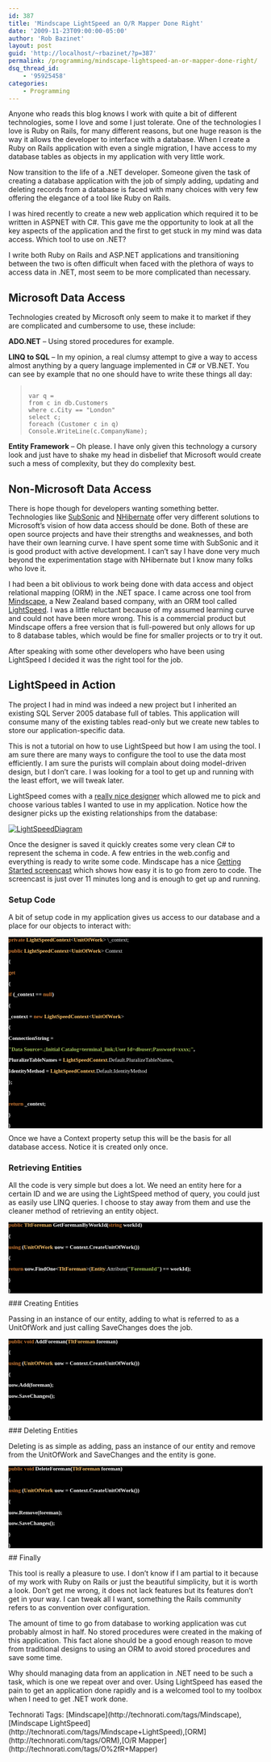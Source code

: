 ```yaml
---
id: 387
title: 'Mindscape LightSpeed an O/R Mapper Done Right'
date: '2009-11-23T09:00:00-05:00'
author: 'Rob Bazinet'
layout: post
guid: 'http://localhost/~rbazinet/?p=387'
permalink: /programming/mindscape-lightspeed-an-or-mapper-done-right/
dsq_thread_id:
    - '95925458'
categories:
    - Programming
---
```


Anyone who reads this blog knows I work with quite a bit of different technologies, some I love and some I just tolerate. One of the technologies I love is Ruby on Rails, for many different reasons, but one huge reason is the way it allows the developer to interface with a database. When I create a Ruby on Rails application with even a single migration, I have access to my database tables as objects in my application with very little work.

Now transition to the life of a .NET developer. Someone given the task of creating a database application with the job of simply adding, updating and deleting records from a database is faced with many choices with very few offering the elegance of a tool like Ruby on Rails.

I was hired recently to create a new web application which required it to be written in ASPNET with C#. This gave me the opportunity to look at all the key aspects of the application and the first to get stuck in my mind was data access. Which tool to use on .NET?

I write both Ruby on Rails and ASP.NET applications and transitioning between the two is often difficult when faced with the plethora of ways to access data in .NET, most seem to be more complicated than necessary.

## Microsoft Data Access

Technologies created by Microsoft only seem to make it to market if they are complicated and cumbersome to use, these include:

**ADO.NET** – Using stored procedures for example.

**LINQ to SQL** – In my opinion, a real clumsy attempt to give a way to access almost anything by a query language implemented in C# or VB.NET. You can see by example that no one should have to write these things all day:

> ```
> 
> var q =
> from c in db.Customers
> where c.City == "London"
> select c;
> foreach (Customer c in q)
> Console.WriteLine(c.CompanyName);
> ```

**Entity Framework** – Oh please. I have only given this technology a cursory look and just have to shake my head in disbelief that Microsoft would create such a mess of complexity, but they do complexity best.

## Non-Microsoft Data Access

There is hope though for developers wanting something better. Technologies like [SubSonic](http://subsonicproject.com/) and [NHibernate](https://www.hibernate.org/343.html) offer very different solutions to Microsoft’s vision of how data access should be done. Both of these are open source projects and have their strengths and weaknesses, and both have their own learning curve. I have spent some time with SubSonic and it is good product with active development. I can’t say I have done very much beyond the experimentation stage with NHibernate but I know many folks who love it.

I had been a bit oblivious to work being done with data access and object relational mapping (ORM) in the .NET space. I came across one tool from [Mindscape](http://www.mindscape.co.nz/), a New Zealand based company, with an ORM tool called [LightSpeed](http://www.mindscape.co.nz/products/LightSpeed/default.aspx). I was a little reluctant because of my assumed learning curve and could not have been more wrong. This is a commercial product but Mindscape offers a free version that is full-powered but only allows for up to 8 database tables, which would be fine for smaller projects or to try it out.

After speaking with some other developers who have been using LightSpeed I decided it was the right tool for the job.

## LightSpeed in Action

The project I had in mind was indeed a new project but I inherited an existing SQL Server 2005 database full of tables. This application will consume many of the existing tables read-only but we create new tables to store our application-specific data.

This is not a tutorial on how to use LightSpeed but how I am using the tool. I am sure there are many ways to configure the tool to use the data most efficiently. I am sure the purists will complain about doing model-driven design, but I don’t care. I was looking for a tool to get up and running with the least effort, we will tweak later.

LightSpeed comes with a [really nice designer](http://www.mindscape.co.nz/products/lightspeed/features/designer.aspx) which allowed me to pick and choose various tables I wanted to use in my application. Notice how the designer picks up the existing relationships from the database:

[![LightSpeedDiagram](http://accidentaltechnologist.com/files/media/image/WindowsLiveWriter/UsingMindscapeLightSpeed_E9F3/LightSpeedDiagram_thumb.png "LightSpeedDiagram")](http://accidentaltechnologist.com/files/media/image/WindowsLiveWriter/UsingMindscapeLightSpeed_E9F3/LightSpeedDiagram_2.png)

Once the designer is saved it quickly creates some very clean C# to represent the schema in code. A few entries in the web.config and everything is ready to write some code. Mindscape has a nice [Getting Started screencast](http://www.mindscape.co.nz/products/lightspeed/screencasts/gettingstarted.aspx) which shows how easy it is to go from zero to code. The screencast is just over 11 minutes long and is enough to get up and running.

### Setup Code

A bit of setup code in my application gives us access to our database and a place for our objects to interact with:

<style type="text/css">
.cf { font-family: consolas; font-size: 8pt; color: white; background: black; font-weight: bold; }
.cl { margin: 0px; }
.cb1 { color: #cc7832; }
.cb2 { color: #ffc66d; }
.cb3 { font-weight: normal; }
.cb4 { color: #a5c25c; }</style>

<div class="cf"> <span class="cb1">private</span> <span class="cb2">LightSpeedContext</span><span class="cb3">&lt;</span><span class="cb2">UnitOfWork</span><span class="cb3">&gt; \_context;</span>

 <span class="cb1">public</span> <span class="cb2">LightSpeedContext</span><span class="cb3">&lt;</span><span class="cb2">UnitOfWork</span><span class="cb3">&gt; Context</span>

 {

 <span class="cb1">get</span>

 {

 <span class="cb1">if</span> (\_context == <span class="cb1">null</span>)

 {

 \_context = <span class="cb1">new</span> <span class="cb2">LightSpeedContext</span><span class="cb3">&lt;</span><span class="cb2">UnitOfWork</span><span class="cb3">&gt;</span>

 {

 ConnectionString =

 <span class="cb4">"Data Source=.;Initial Catalog=terminal\_link;User Id=dbuser;Password=xxxx;"</span>,

 PluralizeTableNames = <span class="cb2">LightSpeedContext</span><span class="cb3">.Default.PluralizeTableNames,</span>

 IdentityMethod = <span class="cb2">LightSpeedContext</span><span class="cb3">.Default.IdentityMethod</span>

 };

 }

 <span class="cb1">return</span> \_context;

 }

 }

</div>Once we have a Context property setup this will be the basis for all database access. Notice it is created only once.

### Retrieving Entities

All the code is very simple but does a lot. We need an entity here for a certain ID and we are using the LightSpeed method of query, you could just as easily use LINQ queries. I choose to stay away from them and use the cleaner method of retrieving an entity object.

<div class="cf"> <span class="cb1">public</span> <span class="cb2">TltForeman</span> GetForemanByWorkId(<span class="cb1">string</span> workId)

 {

 <span class="cb1">using</span> (<span class="cb2">UnitOfWork</span> uow = Context.CreateUnitOfWork())

 {

 <span class="cb1">return</span> uow.FindOne&lt;<span class="cb2">TltForeman</span><span class="cb3">&gt;(</span><span class="cb2">Entity</span><span class="cb3">.Attribute(</span><span class="cb4">"ForemanId"</span>) == workId);

 }

 }

</div>### Creating Entities

Passing in an instance of our entity, adding to what is referred to as a UnitOfWork and just calling SaveChanges does the job.

<div class="cf"> <span class="cb1">public</span> <span class="cb1">void</span> AddForeman(<span class="cb2">TltForeman</span> foreman)

 {

 <span class="cb1">using</span> (<span class="cb2">UnitOfWork</span> uow = Context.CreateUnitOfWork())

 {

 uow.Add(foreman);

 uow.SaveChanges();

 }

 }

</div>### Deleting Entities

Deleting is as simple as adding, pass an instance of our entity and remove from the UnitOfWork and SaveChanges and the entity is gone.

<div class="cf"> <span class="cb1">public</span> <span class="cb1">void</span> DeleteForeman(<span class="cb2">TltForeman</span> foreman)

 {

 <span class="cb1">using</span> (<span class="cb2">UnitOfWork</span> uow = Context.CreateUnitOfWork())

 {

 uow.Remove(foreman);

 uow.SaveChanges();

 }

 }

</div>## Finally

This tool is really a pleasure to use. I don’t know if I am partial to it because of my work with Ruby on Rails or just the beautiful simplicity, but it is worth a look. Don’t get me wrong, it does not lack features but its features don’t get in your way. I can tweak all I want, something the Rails community refers to as convention over configuration.

The amount of time to go from database to working application was cut probably almost in half. No stored procedures were created in the making of this application. This fact alone should be a good enough reason to move from traditional designs to using an ORM to avoid stored procedures and save some time.

Why should managing data from an application in .NET need to be such a task, which is one we repeat over and over. Using LightSpeed has eased the pain to get an application done rapidly and is a welcomed tool to my toolbox when I need to get .NET work done.

<div class="wlWriterEditableSmartContent" id="scid:0767317B-992E-4b12-91E0-4F059A8CECA8:6d953be5-70a9-4f70-9aed-63d6b52b7d27" style="margin: 0px; padding: 0px; display: inline; float: none;">Technorati Tags: [Mindscape](http://technorati.com/tags/Mindscape),[Mindscape LightSpeed](http://technorati.com/tags/Mindscape+LightSpeed),[ORM](http://technorati.com/tags/ORM),[O/R Mapper](http://technorati.com/tags/O%2fR+Mapper)</div>